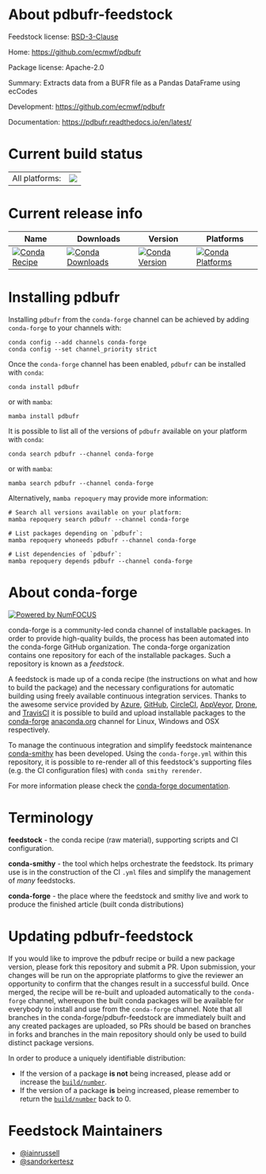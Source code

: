 About pdbufr-feedstock
======================

Feedstock license: [BSD-3-Clause](https://github.com/conda-forge/pdbufr-feedstock/blob/main/LICENSE.txt)

Home: https://github.com/ecmwf/pdbufr

Package license: Apache-2.0

Summary: Extracts data from a BUFR file as a Pandas DataFrame using ecCodes

Development: https://github.com/ecmwf/pdbufr

Documentation: https://pdbufr.readthedocs.io/en/latest/

Current build status
====================


<table><tr><td>All platforms:</td>
    <td>
      <a href="https://dev.azure.com/conda-forge/feedstock-builds/_build/latest?definitionId=18204&branchName=main">
        <img src="https://dev.azure.com/conda-forge/feedstock-builds/_apis/build/status/pdbufr-feedstock?branchName=main">
      </a>
    </td>
  </tr>
</table>

Current release info
====================

| Name | Downloads | Version | Platforms |
| --- | --- | --- | --- |
| [![Conda Recipe](https://img.shields.io/badge/recipe-pdbufr-green.svg)](https://anaconda.org/conda-forge/pdbufr) | [![Conda Downloads](https://img.shields.io/conda/dn/conda-forge/pdbufr.svg)](https://anaconda.org/conda-forge/pdbufr) | [![Conda Version](https://img.shields.io/conda/vn/conda-forge/pdbufr.svg)](https://anaconda.org/conda-forge/pdbufr) | [![Conda Platforms](https://img.shields.io/conda/pn/conda-forge/pdbufr.svg)](https://anaconda.org/conda-forge/pdbufr) |

Installing pdbufr
=================

Installing `pdbufr` from the `conda-forge` channel can be achieved by adding `conda-forge` to your channels with:

```
conda config --add channels conda-forge
conda config --set channel_priority strict
```

Once the `conda-forge` channel has been enabled, `pdbufr` can be installed with `conda`:

```
conda install pdbufr
```

or with `mamba`:

```
mamba install pdbufr
```

It is possible to list all of the versions of `pdbufr` available on your platform with `conda`:

```
conda search pdbufr --channel conda-forge
```

or with `mamba`:

```
mamba search pdbufr --channel conda-forge
```

Alternatively, `mamba repoquery` may provide more information:

```
# Search all versions available on your platform:
mamba repoquery search pdbufr --channel conda-forge

# List packages depending on `pdbufr`:
mamba repoquery whoneeds pdbufr --channel conda-forge

# List dependencies of `pdbufr`:
mamba repoquery depends pdbufr --channel conda-forge
```


About conda-forge
=================

[![Powered by
NumFOCUS](https://img.shields.io/badge/powered%20by-NumFOCUS-orange.svg?style=flat&colorA=E1523D&colorB=007D8A)](https://numfocus.org)

conda-forge is a community-led conda channel of installable packages.
In order to provide high-quality builds, the process has been automated into the
conda-forge GitHub organization. The conda-forge organization contains one repository
for each of the installable packages. Such a repository is known as a *feedstock*.

A feedstock is made up of a conda recipe (the instructions on what and how to build
the package) and the necessary configurations for automatic building using freely
available continuous integration services. Thanks to the awesome service provided by
[Azure](https://azure.microsoft.com/en-us/services/devops/), [GitHub](https://github.com/),
[CircleCI](https://circleci.com/), [AppVeyor](https://www.appveyor.com/),
[Drone](https://cloud.drone.io/welcome), and [TravisCI](https://travis-ci.com/)
it is possible to build and upload installable packages to the
[conda-forge](https://anaconda.org/conda-forge) [anaconda.org](https://anaconda.org/)
channel for Linux, Windows and OSX respectively.

To manage the continuous integration and simplify feedstock maintenance
[conda-smithy](https://github.com/conda-forge/conda-smithy) has been developed.
Using the ``conda-forge.yml`` within this repository, it is possible to re-render all of
this feedstock's supporting files (e.g. the CI configuration files) with ``conda smithy rerender``.

For more information please check the [conda-forge documentation](https://conda-forge.org/docs/).

Terminology
===========

**feedstock** - the conda recipe (raw material), supporting scripts and CI configuration.

**conda-smithy** - the tool which helps orchestrate the feedstock.
                   Its primary use is in the construction of the CI ``.yml`` files
                   and simplify the management of *many* feedstocks.

**conda-forge** - the place where the feedstock and smithy live and work to
                  produce the finished article (built conda distributions)


Updating pdbufr-feedstock
=========================

If you would like to improve the pdbufr recipe or build a new
package version, please fork this repository and submit a PR. Upon submission,
your changes will be run on the appropriate platforms to give the reviewer an
opportunity to confirm that the changes result in a successful build. Once
merged, the recipe will be re-built and uploaded automatically to the
`conda-forge` channel, whereupon the built conda packages will be available for
everybody to install and use from the `conda-forge` channel.
Note that all branches in the conda-forge/pdbufr-feedstock are
immediately built and any created packages are uploaded, so PRs should be based
on branches in forks and branches in the main repository should only be used to
build distinct package versions.

In order to produce a uniquely identifiable distribution:
 * If the version of a package **is not** being increased, please add or increase
   the [``build/number``](https://docs.conda.io/projects/conda-build/en/latest/resources/define-metadata.html#build-number-and-string).
 * If the version of a package **is** being increased, please remember to return
   the [``build/number``](https://docs.conda.io/projects/conda-build/en/latest/resources/define-metadata.html#build-number-and-string)
   back to 0.

Feedstock Maintainers
=====================

* [@iainrussell](https://github.com/iainrussell/)
* [@sandorkertesz](https://github.com/sandorkertesz/)


